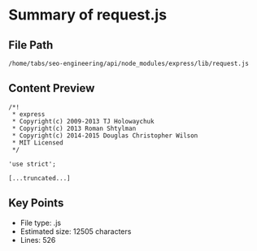 # Summary of request.js
  
## File Path
`/home/tabs/seo-engineering/api/node_modules/express/lib/request.js`

## Content Preview
```
/*!
 * express
 * Copyright(c) 2009-2013 TJ Holowaychuk
 * Copyright(c) 2013 Roman Shtylman
 * Copyright(c) 2014-2015 Douglas Christopher Wilson
 * MIT Licensed
 */

'use strict';

[...truncated...]
```

## Key Points
- File type: .js
- Estimated size: 12505 characters
- Lines: 526
